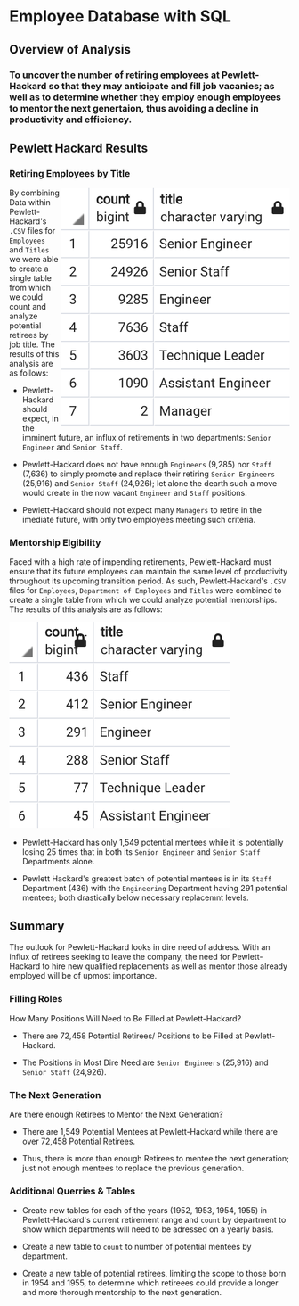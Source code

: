 # Employee Database with SQL

## Overview of Analysis

### To uncover the number of retiring employees at Pewlett-Hackard so that they may anticipate and fill job vacanies; as well as to determine whether they employ enough employees to mentor the next genertaion, thus avoiding a decline in productivity and efficiency. 

## Pewlett Hackard Results

### Retiring Employees by Title
<img align="right" src="https://github.com/chrisknox97/pewlett_hackard_analysis/blob/main/Additional_PNG/retirement_count.png">

By combining Data within Pewlett-Hackard's ``.CSV`` files for ``Employees`` and ``Titles`` we were able to create a single table from which we could count and analyze potential retirees by job title. The results of this analysis are as follows:

* Pewlett-Hackard should expect, in the imminent future, an influx of retirements in two departments: ``Senior Engineer`` and ``Senior Staff``. 

* Pewlett-Hackard does not have enough ``Engineers`` (9,285) nor ``Staff`` (7,636) to simply promote and replace their retiring ``Senior Engineers`` (25,916) and ``Senior Staff`` (24,926); let alone the dearth such a move would create in the now vacant ``Engineer`` and ``Staff`` positions. 

* Pewlett-Hackard should not expect many ``Managers`` to retire in the imediate future, with only two employees meeting such criteria. 

### Mentorship Elgibility 

Faced with a high rate of impending retirements, Pewlett-Hackard must ensure that its future employees can maintain the same level of productivity throughout its upcoming transition period. As such, Pewlett-Hackard's ``.CSV`` files for ``Employees``, ``Department of Employees`` and ``Titles`` were combined to create a single table from which we could analyze potential mentorships. The results of this analysis are as follows:

![Mentorship_Count](https://github.com/chrisknox97/pewlett_hackard_analysis/blob/main/Additional_PNG/mentorship_count.png)

* Pewlett-Hackard has only 1,549 potential mentees while it is potentially losing 25 times that in both its ``Senior Engineer`` and ``Senior Staff`` Departments alone. 

* Pewlett Hackard's greatest batch of potential mentees is in its ``Staff`` Department (436) with the ``Engineering`` Department having 291 potential mentees; both drastically below necessary replacemnt levels. 

## Summary

The outlook for Pewlett-Hackard looks in dire need of address. With an influx of retirees seeking to leave the company, the need for Pewlett-Hackard to hire new qualified replacements as well as mentor those already employed will be of upmost importance. 

### Filling Roles

How Many Positions Will Need to Be Filled at Pewlett-Hackard?

* There are 72,458 Potential Retirees/ Positions to be Filled at Pewlett-Hackard. 

* The Positions in Most Dire Need are ``Senior Engineers`` (25,916) and ``Senior Staff`` (24,926).

### The Next Generation

Are there enough Retirees to Mentor the Next Generation?

* There are 1,549 Potential Mentees at Pewlett-Hackard while there are over 72,458 Potential Retirees.

* Thus, there is more than enough Retirees to mentee the next generation; just not enough mentees to replace the previous generation. 

### Additional Querries & Tables

* Create new tables for each of the years (1952, 1953, 1954, 1955) in Pewlett-Hackard's current retirement range and ``count`` by department to show which departments will need to be adressed on a yearly basis. 

* Create a new table to ``count`` to number of potential mentees by department. 

* Create a new table of potential retirees, limiting the scope to those born in 1954 and 1955, to determine which retireees could provide a longer and more thorough mentorship to the next generation. 
